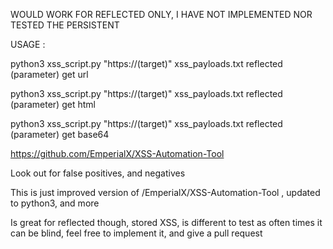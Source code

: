 WOULD WORK FOR REFLECTED ONLY, I HAVE NOT IMPLEMENTED NOR TESTED THE PERSISTENT

USAGE :

python3 xss_script.py "https://(target)" xss_payloads.txt reflected (parameter) get url

python3 xss_script.py "https://(target)" xss_payloads.txt reflected (parameter) get html

python3 xss_script.py "https://(target)" xss_payloads.txt reflected (parameter) get base64

https://github.com/EmperialX/XSS-Automation-Tool

Look out for false positives, and negatives

This is just improved version of /EmperialX/XSS-Automation-Tool , updated to python3, and more 

Is great for reflected though, stored XSS, is different to test as often times it can be blind, feel free to implement it, and give a pull request
